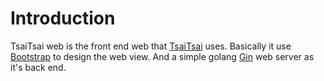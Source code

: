 # Introduction

TsaiTsai web is the front end web that [TsaiTsai](https://github.com/TsaiWenXue/TsaiTsai) uses. Basically it use [Bootstrap](https://getbootstrap.com/) to design the web view. And a simple golang [Gin](https://github.com/gin-gonic/gin) web server as it's back end.
